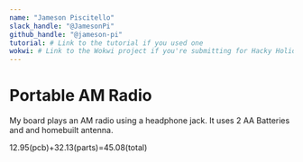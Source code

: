 ```yaml
---
name: "Jameson Piscitello"
slack_handle: "@JamesonPi"
github_handle: "@jameson-pi"
tutorial: # Link to the tutorial if you used one
wokwi: # Link to the Wokwi project if you're submitting for Hacky Holidays
---
```


# Portable AM Radio

<!-- Describe your board in 2-3 sentences. What are you making? What will it do? -->
My board plays an AM radio using a headphone jack. It uses 2 AA Batteries and and homebuilt antenna.
<!-- How much is it going to cost? -->
12.95(pcb)+32.13(parts)=45.08(total)
<!-- Tell us a little bit about your design process. What were some challenges? What helped? ***Totally optional*** -->
